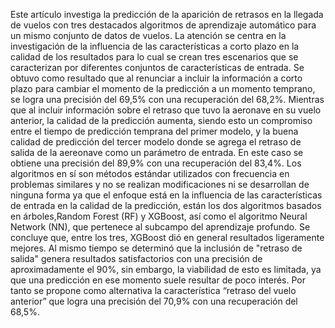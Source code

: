 Este artículo investiga la predicción de la aparición de retrasos en la llegada de vuelos con tres destacados algoritmos de aprendizaje automático para un mismo conjunto de datos de vuelos. La atención se centra en la investigación de la influencia de las características a corto plazo en la calidad de los resultados para lo cual se crean tres escenarios que se caracterizan por diferentes conjuntos de características de entrada. 
Se obtuvo como resultado que al renunciar a incluir la información a corto plazo para cambiar el momento de la predicción a un momento temprano, se logra una precisión del 69,5% con una recuperación del 68,2%. Mientras que al incluir información sobre el retraso que tuvo la aeronave en su vuelo anterior, la calidad de la predicción aumenta, siendo esto un compromiso entre el tiempo de predicción temprana del primer modelo, y la buena calidad de predicción del tercer modelo donde se agrega el retraso de salida de la aereonave como un parámetro de entrada. En este caso se obtiene una precisión del 89,9% con una recuperación del 83,4%.
Los algoritmos en sí son métodos estándar utilizados con frecuencia en problemas similares y no se realizan modificaciones ni se desarrollan de ninguna forma ya que el enfoque está en la influencia de las características de entrada en la calidad de la predicción, están los dos algoritmos basados en árboles,Random Forest (RF) y XGBoost, así como el algoritmo Neural Network (NN), que pertenece al subcampo del aprendizaje profundo.
Se concluye que, entre los tres,  XGBoost dió en general resultados ligeramente mejores. Al mismo tiempo se determinó que la inclusión de "retraso de salida" genera resultados satisfactorios con una precisión de aproximadamente el 90%, sin embargo, la viabilidad de esto es limitada, ya que una predicción en ese momento suele resultar de poco interés. Por tanto se propone como alternativa la característica “retraso del vuelo anterior” que logra una precisión del 70,9% con una recuperación del 68,5%.